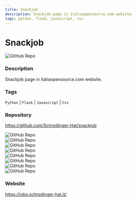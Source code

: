 ```yaml
---
title: Snackjob
description: Snackjob page in italiaopensource.com website.
tags: python, flask, javascript, css
---
```

        

# Snackjob

![GitHub Repo](https://img.shields.io/static/v1?label=category&message=opensource&color=green)

### Description

Snackjob page in italiaopensource.com website.

### Tags

`Python` | `Flask` | `Javascript` | `Css`

### Repository

https://github.com/Schrodinger-Hat/snackjob

![GitHub Repo](https://img.shields.io/github/stars/Schrodinger-Hat/snackjob?style=social)<br />![GitHub Repo](https://img.shields.io/github/forks/Schrodinger-Hat/snackjob?style=social)<br />![GitHub Repo](https://img.shields.io/github/v/tag/Schrodinger-Hat/snackjob?style=social)<br />![GitHub Repo](https://img.shields.io/github/contributors/Schrodinger-Hat/snackjob)<br />![GitHub Repo](https://img.shields.io/github/issues-pr/Schrodinger-Hat/snackjob)<br />![GitHub Repo](https://img.shields.io/github/issues/Schrodinger-Hat/snackjob)<br />![GitHub Repo](https://img.shields.io/github/license/Schrodinger-Hat/snackjob)<br />![GitHub Repo](https://img.shields.io/github/last-commit/Schrodinger-Hat/snackjob)<br />

### Website

https://jobs.schrodinger-hat.it/